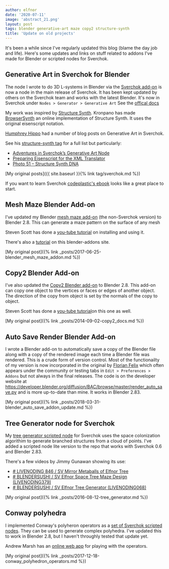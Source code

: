 ```yaml
---
author: elfnor
date: '2020-07-11'
image: 'abstract_21.png'
layout: post
tags: blender generative-art maze copy2 structure-synth
title: 'Update on old projects'
---
```


It's been a while since I've regularly updated this blog (blame the day job and life). Here's some updates and links on stuff related to addons I've made for Blender or scripted nodes for Sverchok.

## Generative Art in Sverchok for Blender

The node I wrote to do 3D L-systems in Blender via the [Sverchok add-on](http://nikitron.cc.ua/sverch/html/main.html) is now a node in the main release of Sverchok.  It has been kept updated  by others on the Sverchok team and works with the latest Blender. It's now in Sverchok under `Nodes > Generator > Generative Art` See the [offical docs](https://sverchok.readthedocs.io/en/latest/nodes/generators_extended/generative_art.html)

My work was inspired by [Structure Synth](http://structuresynth.sourceforge.net/). Kronpano has  made  [BrowserSynth](https://github.com/kronpano/BrowserSynth) an online implementation of Structure Synth. It uses the original eisenscript notation.

[Humphrey Hippo](https://humphreyhippo.wordpress.com/) had a number of blog posts on Generative Art in Sverchok. 

See his [structure-synth tag](https://humphreyhippo.wordpress.com/category/structure-synth/) for a full list but particularly:

* [Adventures in Sverchok’s Generative Art Node](https://humphreyhippo.wordpress.com/2017/12/13/adventures-in-sverchoks-generative-art-node/)
* [Preparing Eisenscript for the XML Translator](https://humphreyhippo.wordpress.com/2017/12/20/preparing-eisenscript-for-the-xml-translator/)
* [Photo 51 – Structure Synth DNA](https://humphreyhippo.wordpress.com/2018/02/20/photo-51-structure-synth-dna/)

[My original posts]({{ site.baseurl }}{% link tag/sverchok.md %})

If you want to learn Sverchok [codeplastic's ebook](http://www.codeplastic.com/learning-sverchok-ebook/) looks like a great place to start. 

## Mesh Maze Blender Add-on

I've updated my Blender [mesh maze add-on](https://github.com/elfnor/mesh_maze) (the non-Sverchok version) to Blender 2.8. This can generate a maze pattern on the surface of any mesh

Steven Scott has done a [you-tube tutorial](https://www.youtube.com/watch?v=wVnp6R8BDfo) on installing and using it.

There's also a [tutorial](https://blender-addons.org/mesh-maze-addon/) on this blender-addons site.

[My original post]({% link \_posts/2017-06-25-blender_mesh_maze_addon.md %})

## Copy2 Blender Add-on

I've also updated the [Copy2 Blender add-on](https://github.com/elfnor/copy2_blender_addon) to Blender 2.8. This add-on can copy one object to the vertices or faces or edges of another object. The direction of the copy from object is set by the normals of the copy to object.

Steven Scott has done a [you-tube tutorial](https://www.youtube.com/watch?v=wYYFSTHCXsk)on this one as well. 

[My original post]({% link _posts/2014-09-02-copy2_docs.md %})

## Auto Save Render Blender Add-on

I wrote a Blender add-on to automatically save a copy of the Blender file along with a copy of the rendered image each time a Blender file was rendered. This is a crude form of version control.  Most of the functionailty of my version is now incorporated in the original by [Florian Felix](https://github.com/florianfelix)  which often appears under the community or testing tabs in `Edit > Preferences > Addons` but not always in the final releases. The code is on the developer website at https://developer.blender.org/diffusion/BAC/browse/master/render_auto_save.py and is more up-to-date than mine. It works in Blender 2.83. 

[My original post]({% link _posts/2018-03-31-blender_auto_save_addon_update.md %})

## Tree Generator node for Sverchok

My [tree generator scripted node](https://github.com/elfnor/spacetree-sverchok) for Sverchok uses the space colonization algorithim to generate branched structures from a cloud of points. I've added a scripted node lite version to the repo that works with Sverchok 0.6 and Blender 2.83.

There's a few videos by Jimmy Gunawan showing its use:

* [# LIVENODING 846 / SV Mirror Metaballs of Elfnor Tree](https://www.youtube.com/watch?v=VL3Z5FDq8XE)
* [# BLENDERSUSHI / SV Elfnor Space Tree Maze Design (LIVENODING379)](https://www.youtube.com/watch?v=pqfIjWlTIqM)
* [# BLENDERSUSHI / SV Elfnor Tree Generator (LIVENODING068)](https://www.youtube.com/watch?v=M2QVSoN_51c)

[My original post]({% link _posts/2016-08-12-tree_generator.md %})

## Conway polyhedra

I implemented Conway's polyheron operators as a [set of Sverchok scripted nodes](https://github.com/elfnor/conway_polyhedron_operators). They can be used to generate complex polyhedra. I've updated this to work in Blender 2.8,  but I haven't throughly tested that update yet.

Andrew Marsh has an [online web app](http://andrewmarsh.com/software/poly3d-web/) for playing with the operators.

[My original post]({% link _posts/2017-12-18-conway_polyhedron_operators.md %})